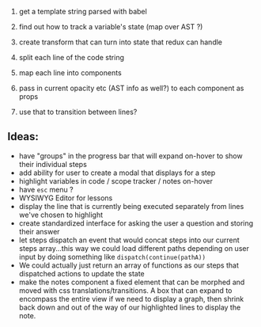 1. get a template string parsed with babel
2. find out how to track a variable's state (map over AST ?)
3. create transform that can turn into state that redux can handle


1. split each line of the code string
2. map each line into components
3. pass in current opacity etc (AST info as well?) to each component as props
4. use that to transition between lines?


## Ideas:
 - have "groups" in the progress bar that will expand on-hover to show their individual steps
 - add ability for user to create a modal that displays for a step
 - highlight variables in code / scope tracker / notes on-hover
 - have `esc` menu ?
 - WYSIWYG Editor for lessons
 - display the line that is currently being executed separately from lines we've chosen to highlight
 - create standardized interface for asking the user a question and storing their answer
 - let steps dispatch an event that would concat steps into our current steps array...this way we could load different paths depending on user input by doing something like `dispatch(continue(pathA))`
 - We could actually just return an array of functions as our steps that dispatched actions to update the state
 - make the notes component a fixed element that can be morphed and moved with css translations/transitions. A box that can expand to encompass the entire view if we need to display a graph, then shrink back down and out of the way of our highlighted lines to display the note.

